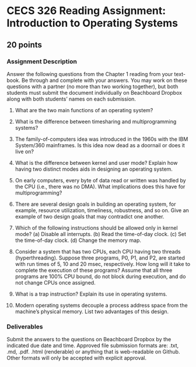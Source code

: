 # CECS 326 Reading Assignment: Introduction to Operating Systems
## 20 points

### Assignment Description
Answer the following questions from the Chapter 1 reading from your text- book. Be through and complete with your answers. You may work on these questions with a partner (no more than two working together), but both students must submit the document individually on Beachboard Dropbox along with both students’ names on each submission.

1. What are the two main functions of an operating system?

2. What is the difference between timesharing and multiprogramming systems?

3. The family-of-computers idea was introduced in the 1960s with the IBM System/360 mainframes. Is this idea now dead as a doornail or does it live on?

4. What is the difference between kernel and user mode? Explain how having two distinct modes aids in designing an operating system.

5. On early computers, every byte of data read or written was handled by the CPU (i.e., there was no DMA). What implications does this have for multiprogramming?

6. There are several design goals in building an operating system, for example, resource utilization, timeliness, robustness, and so on. Give an example of two design goals that may contradict one another.

7. Which of the following instructions should be allowed only in kernel mode?
    (a) Disable all interrupts.
    (b) Read the time-of-day clock.
    (c) Set the time-of-day clock. (d) Change the memory map.

8. Consider a system that has two CPUs, each CPU having two threads (hyperthreading). Suppose three programs, P0, P1, and P2, are started with run times of 5, 10 and 20 msec, respectively. How long will it take to complete the execution of these programs? Assume that all three programs are 100% CPU bound, do not block during execution, and do not change CPUs once assigned.

9. What is a trap instruction? Explain its use in operating systems.

10. Modern operating systems decouple a process address space from the machine’s physical memory. List two advantages of this design.

### Deliverables
Submit the answers to the questions on Beachboard Dropbox by the indicated due date and time. Approved file submission formats are: .txt, .md, .pdf. .html (renderable) or anything that is web-readable on Github. Other formats will only be accepted with explicit approval.
